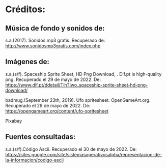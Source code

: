 # Créditos:
## Música de fondo y sonidos de:
s.a.(2017). Sonidos.mp3 gratis. Recuperado de: http://www.sonidosmp3gratis.com/index.php

## Imágenes de:
s.a.(s/f). Spaceship Sprite Sheet, HD Png Download, . Dlf.pt is high-quality png. Recuperado el 29 de mayo de 2022. De:
https://www.dlf.pt/ddetail/TihTiwo_spaceship-sprite-sheet-hd-png-download/

badmug.(September 23th, 2019). Ufo spritesheet. OpenGameArt.org. Recuperado el 29 de mayo de 2022. De:
https://opengameart.org/content/ufo-spritesheet

Pixabay

## Fuentes consultadas:
s.a.(s/f).Código Ascii. Recuperado el 30 de mayo de 2022. De:
https://sites.google.com/site/sistemasoperativosalpha/representacion-de-la-informacion/codigo-ascii